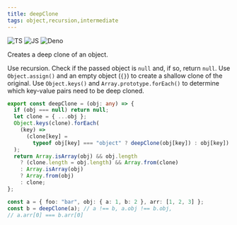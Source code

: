 ```yaml
---
title: deepClone
tags: object,recursion,intermediate
---
```


![TS](https://img.shields.io/badge/supports-typescript-blue.svg?style=flat-square)
![JS](https://img.shields.io/badge/supports-javascript-yellow.svg?style=flat-square)
![Deno](https://img.shields.io/badge/supports-deno-green.svg?style=flat-square)

Creates a deep clone of an object.

Use recursion.
Check if the passed object is `null` and, if so, return `null`.
Use `Object.assign()` and an empty object (`{}`) to create a shallow clone of the original.
Use `Object.keys()` and `Array.prototype.forEach()` to determine which key-value pairs need to be deep cloned.

```ts title="typescript"
export const deepClone = (obj: any) => {
  if (obj === null) return null;
  let clone = { ...obj };
  Object.keys(clone).forEach(
    (key) =>
      (clone[key] =
        typeof obj[key] === "object" ? deepClone(obj[key]) : obj[key])
  );
  return Array.isArray(obj) && obj.length
    ? (clone.length = obj.length) && Array.from(clone)
    : Array.isArray(obj)
    ? Array.from(obj)
    : clone;
};
```

```ts title="typescript"
const a = { foo: "bar", obj: { a: 1, b: 2 }, arr: [1, 2, 3] };
const b = deepClone(a); // a !== b, a.obj !== b.obj,
// a.arr[0] === b.arr[0]
```
